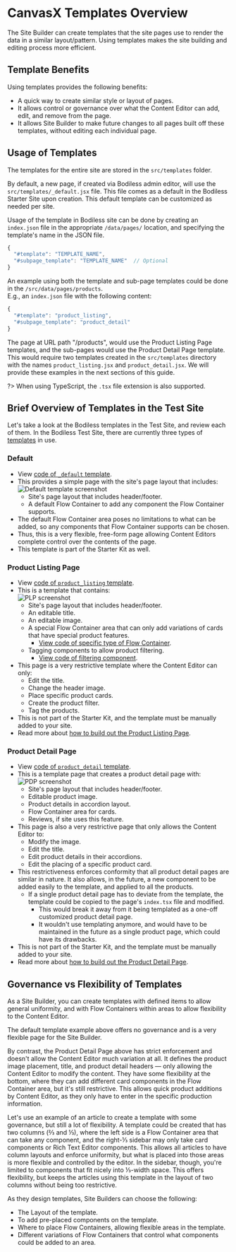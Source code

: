 # CanvasX Templates Overview

The Site Builder can create templates that the site pages use to render the data in a similar
layout/pattern. Using templates makes the site building and editing process more efficient.

## Template Benefits

Using templates provides the following benefits:

* A quick way to create similar style or layout of pages.
* It allows control or governance over what the Content Editor can add, edit, and remove from the
  page.
* It allows Site Builder to make future changes to all pages built off these templates, without
  editing each individual page.

## Usage of Templates

The templates for the entire site are stored in the `src/templates` folder.

By default, a new page, if created via Bodiless admin editor, will use the
`src/templates/_default.jsx` file. This file comes as a default in the Bodiless Starter Site upon
creation. This default template can be customized as needed per site.

Usage of the template in Bodiless site can be done by creating an `index.json` file in the
appropriate `/data/pages/` location, and specifying the template's name in the JSON file.

```js
{
  "#template": "TEMPLATE_NAME",
  "#subpage_template": "TEMPLATE_NAME"  // Optional
}
```

An example using both the template and sub-page templates could be done in the
`/src/data/pages/products`.  
E.g., an `index.json` file with the following content:

```js
{
  "#template": "product_listing",
  "#subpage_template": "product_detail"
}
```

The page at URL path "/products", would use the Product Listing Page templates, and the sub-pages
would use the Product Detail Page template. This would require two templates created in the
`src/templates` directory with the names `product_listing.jsx` and `product_detail.jsx`. We will
provide these examples in the next sections of this guide.

?> When using TypeScript, the `.tsx` file extension is also supported.

## Brief Overview of Templates in the Test Site

Let's take a look at the Bodiless templates in the Test Site, and review each of them. In the
Bodiless Test Site, there are currently three types of
[templates](https://github.com/johnsonandjohnson/Bodiless-JS/tree/main/sites/test-site/src/templates)
in use.

### Default

* View [code of `_default`
  template](https://github.com/johnsonandjohnson/Bodiless-JS/blob/main/sites/test-site/src/templates/_default.jsx).
* This provides a simple page with the site's page layout that includes:  
  ![Default template screenshot](../assets/default.jpg ':size=400')
  * Site's page layout that includes header/footer.
  * A default Flow Container to add any component the Flow Container supports.
* The default Flow Container area poses no limitations to what can be added, so any components that
  Flow Container supports can be chosen.
* Thus, this is a very flexible, free-form page allowing Content Editors complete control over the
  contents of the page.
* This template is part of the Starter Kit as well.

### Product Listing Page

* View [code of `product_listing`
  template](https://github.com/johnsonandjohnson/Bodiless-JS/blob/main/sites/test-site/src/templates/product_listing.jsx).
* This is a template that contains:  
  ![PLP screenshot](../assets/plp.jpg ':size=400')
  * Site's page layout that includes header/footer.
  * An editable title.
  * An editable image.
  * A special Flow Container area that can only add variations of cards that have special product
    features.
    * [View code of specific type of Flow Container](https://github.com/johnsonandjohnson/Bodiless-JS/blob/main/sites/test-site/src/components/ProductListing/ProductListingFlowContainer.tsx).
  * Tagging components to allow product filtering.
    * [View code of filtering component](https://github.com/johnsonandjohnson/Bodiless-JS/blob/main/sites/test-site/src/components/FilterByGroup/index.tsx).
* This page is a very restrictive template where the Content Editor can only:
  * Edit the title.
  * Change the header image.
  * Place specific product cards.
  * Create the product filter.
  * Tag the products.
* This is not part of the Starter Kit, and the template must be manually added to your site.
* Read more about [how to build out the Product Listing Page](./ProductListingPage.md).

### Product Detail Page

* View [code of `product_detail` template](https://github.com/johnsonandjohnson/Bodiless-JS/blob/main/sites/test-site/src/templates/product_detail.jsx).
* This is a template page that creates a product detail page with:  
  ![PDP screenshot](../assets/pdp.jpg ':size=400')  
  * Site's page layout that includes header/footer.
  * Editable product image.
  * Product details in accordion layout.
  * Flow Container area for cards.
  * Reviews, if site uses this feature.
* This page is also a very restrictive page that only allows the Content Editor to:
  * Modify the image.
  * Edit the title.
  * Edit product details in their accordions.
  * Edit the placing of a specific product card.
* This restrictiveness enforces conformity that all product detail pages are similar in nature. It
  also allows, in the future, a new component to be added easily to the template, and applied to all
  the products.
  * If a single product detail page has to deviate from the template, the template could be copied
    to the page's `index.tsx` file and modified.
    * This would break it away from it being templated as a one-off customized product detail page.
    * It wouldn't use templating anymore, and would have to be maintained in the future as a single
      product page, which could have its drawbacks.
* This is not part of the Starter Kit, and the template must be manually added to your site.
* Read more about [how to build out the Product Detail Page](./ProductDetailPage.md).

## Governance vs Flexibility of Templates

As a Site Builder, you can create templates with defined items to allow general uniformity, and with
Flow Containers within areas to allow flexibility to the Content Editor.

The default template example above offers no governance and is a very flexible page for the Site
Builder.

By contrast, the Product Detail Page above has strict enforcement and doesn't allow the Content
Editor much variation at all. It defines the product image placement, title, and product detail
headers — only allowing the Content Editor to modify the content. They have some flexibility at the
bottom, where they can add different card components in the Flow Container area, but it's still
restrictive. This allows quick product additions by Content Editor, as they only have to enter in
the specific production information.

Let's use an example of an article to create a template with some governance, but still a lot of
flexibility. A template could be created that has two columns (⅔ and ⅓), where the left side is a
Flow Container area that can take any component, and the right-⅓ sidebar may only take card
components or Rich Text Editor components. This allows all articles to have column layouts and
enforce uniformity, but what is placed into those areas is more flexible and controlled by the
editor. In the sidebar, though, you're limited to components that fit nicely into ⅓-width space.
This offers flexibility, but keeps the articles using this template in the layout of two columns
without being too restrictive.

As they design templates, Site Builders can choose the following:

* The Layout of the template.
* To add pre-placed components on the template.
* Where to place Flow Containers, allowing flexible areas in the template.
* Different variations of Flow Containers that control what components could be added to an area.
